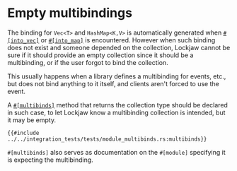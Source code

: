 # Empty multibindings

The binding for `Vec<T>` and `HashMap<K,V>` is automatically generated when [`#[into_vec]`](vec.md)
or [`#[into_map]`](map.md) is encountered. However when such binding does not exist and someone
depended on the collection, Lockjaw cannot be sure if it should provide an empty collection since it
should be a multibinding, or if the user forgot to bind the collection.

This usually happens when a library defines a multibinding for events, etc., but does not bind
anything to it itself, and clients aren't forced to use the event.

A [`#[multibinds]`](https://docs.rs/lockjaw/latest/lockjaw/module_attributes/attr.multibinds.html)
method that returns the collection type should be declared in such case, to let Lockjaw know a
multibinding collection is intended, but it may be empty.

```rust,no_run,noplayground
{{#include ../../integration_tests/tests/module_multibinds.rs:multibinds}}
```

`#[multibinds]` also serves as documentation on the `#[module]` specifying it is expecting the
multibinding.